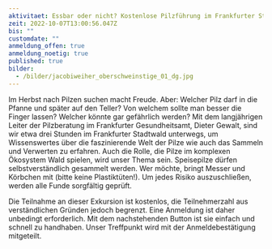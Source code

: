 ```yaml
---
aktivitaet: Essbar oder nicht? Kostenlose Pilzführung im Frankfurter Stadtwald
zeit: 2022-10-07T13:00:56.047Z
bis: ""
customdate: ""
anmeldung_offen: true
anmeldung_noetig: true
published: true
bilder:
  - /bilder/jacobiweiher_oberschweinstige_01_dg.jpg
---
```

Im Herbst nach Pilzen suchen macht Freude. Aber: Welcher Pilz darf in die Pfanne und später auf den Teller? Von welchem sollte man besser die Finger lassen? Welcher könnte gar gefährlich werden? Mit dem langjährigen Leiter der Pilzberatung im Frankfurter Gesundheitsamt, Dieter Gewalt, sind wir etwa drei Stunden im Frankfurter Stadtwald unterwegs, um Wissenswertes über die faszinierende Welt der Pilze wie auch das Sammeln und Verwerten zu erfahren. Auch die Rolle, die Pilze im komplexen Ökosystem Wald spielen, wird unser Thema sein. Speisepilze dürfen selbstverständlich gesammelt werden. Wer möchte, bringt Messer und Körbchen mit (bitte keine Plastiktüten!). Um jedes Risiko auszuschließen, werden alle Funde sorgfältig geprüft.

Die Teilnahme an dieser Exkursion ist kostenlos, die Teilnehmerzahl aus verständlichen Gründen jedoch begrenzt. Eine Anmeldung ist daher unbedingt erforderlich. Mit dem nachstehenden Button ist sie einfach und schnell zu handhaben. Unser Treffpunkt wird mit der Anmeldebestätigung mitgeteilt. 
